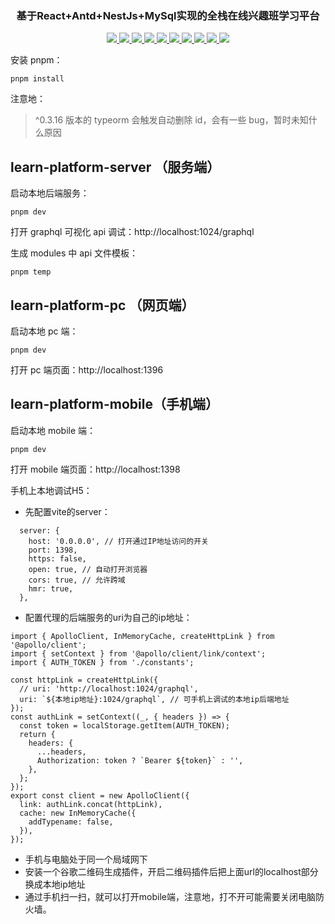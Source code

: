 <h3 align="center">基于React+Antd+NestJs+MySql实现的全栈在线兴趣班学习平台</h3>
<p align="center">
	<a href="https://pnpm.io/" target="_blank">
    <img src="https://img.shields.io/badge/pnpm-8.6.1-blue">
    </a>
	<a href="https://nodejs.org"  target="_blank">
      <img src="https://img.shields.io/badge/node-16.15.0-blue">
    </a>
    <a href="https://www.mysql.com/cn/downloads/" target="_blank">
    <img src="https://img.shields.io/badge/mysql-8.0.33-blue">
    </a>
	<a href="https://react.docschina.org/"  target="_blank">
      <img src="https://img.shields.io/badge/react-%5E18.2.0-blue">
    </a>
    <a href="https://nestjs.com/"  target="_blank">
      <img src="https://img.shields.io/badge/nestjs-%5E9.0.0-blue">
    </a>
        <a href="https://graphql.org/"  target="_blank">
      <img src="https://img.shields.io/badge/graphql-%5E16.6.0-blue">
    </a>
    <a href="https://typeorm.io/"  target="_blank">
      <img src="https://img.shields.io/badge/typeorm-%5E0.3.10-blue">
    </a>
    <a href="https://ant.design/index-cn"  target="_blank">
      <img src="https://img.shields.io/badge/antd-%5E5.5.0-blue">
    </a>
    <a href="https://mobile.ant.design/zh"  target="_blank">
      <img src="https://img.shields.io/badge/antd--mobile-%5E5.30.0-blue">
    </a>
    <a href="hhttps://dayjs.gitee.io/zh-CN/"  target="_blank">
      <img src="https://img.shields.io/badge/dayjs-%5E1.11.7-blue">
    </a>
</p>

安装 pnpm：
```
pnpm install
```
注意地：

> ^0.3.16 版本的 typeorm 会触发自动删除 id，会有一些 bug，暂时未知什么原因


## learn-platform-server （服务端）
启动本地后端服务：
```
pnpm dev
```

打开 graphql 可视化 api 调试：http://localhost:1024/graphql

生成 modules 中 api 文件模板：
```
pnpm temp
```
## learn-platform-pc （网页端）
启动本地 pc 端：
```
pnpm dev
```
打开 pc 端页面：http://localhost:1396

## learn-platform-mobile（手机端）

启动本地 mobile 端：
```
pnpm dev
```
打开 mobile 端页面：http://localhost:1398

手机上本地调试H5：

- 先配置vite的server：
```
  server: {
    host: '0.0.0.0', // 打开通过IP地址访问的开关
    port: 1398,
    https: false,
    open: true, // 自动打开浏览器
    cors: true, // 允许跨域
    hmr: true,
  },
```
- 配置代理的后端服务的uri为自己的ip地址：
```
import { ApolloClient, InMemoryCache, createHttpLink } from '@apollo/client';
import { setContext } from '@apollo/client/link/context';
import { AUTH_TOKEN } from './constants';

const httpLink = createHttpLink({
  // uri: 'http://localhost:1024/graphql',
  uri: `${本地ip地址}:1024/graphql`, // 可手机上调试的本地ip后端地址
});
const authLink = setContext((_, { headers }) => {
  const token = localStorage.getItem(AUTH_TOKEN);
  return {
    headers: {
      ...headers,
      Authorization: token ? `Bearer ${token}` : '',
    },
  };
});
export const client = new ApolloClient({
  link: authLink.concat(httpLink),
  cache: new InMemoryCache({
    addTypename: false,
  }),
});

```
- 手机与电脑处于同一个局域网下
- 安装一个谷歌二维码生成插件，开启二维码插件后把上面url的localhost部分换成本地ip地址
- 通过手机扫一扫，就可以打开mobile端，注意地，打不开可能需要关闭电脑防火墙。
